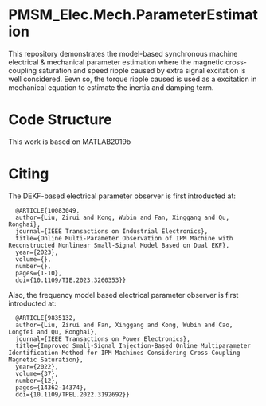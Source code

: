 # PMSM_Elec.Mech.ParameterEstimation
This repository demonstrates the model-based synchronous machine electrical & mechanical parameter estimation where the magnetic cross-coupling saturation and speed ripple caused by extra signal excitation is well considered. Eevn so, the torque ripple caused is used as a excitation in mechanical equation to estimate the inertia and damping term.

# Code Structure
This work is based on MATLAB2019b

# Citing
The DEKF-based electrical parameter observer is first introducted at:

```
  @ARTICLE{10083049,
  author={Liu, Zirui and Kong, Wubin and Fan, Xinggang and Qu, Ronghai},
  journal={IEEE Transactions on Industrial Electronics}, 
  title={Online Multi-Parameter Observation of IPM Machine with Reconstructed Nonlinear Small-Signal Model Based on Dual EKF}, 
  year={2023},
  volume={},
  number={},
  pages={1-10},
  doi={10.1109/TIE.2023.3260353}}
```
Also, the frequency model based electrical parameter observer is first introducted at:

```
  @ARTICLE{9835132,
  author={Liu, Zirui and Fan, Xinggang and Kong, Wubin and Cao, Longfei and Qu, Ronghai},
  journal={IEEE Transactions on Power Electronics}, 
  title={Improved Small-Signal Injection-Based Online Multiparameter Identification Method for IPM Machines Considering Cross-Coupling Magnetic Saturation}, 
  year={2022},
  volume={37},
  number={12},
  pages={14362-14374},
  doi={10.1109/TPEL.2022.3192692}}

```
